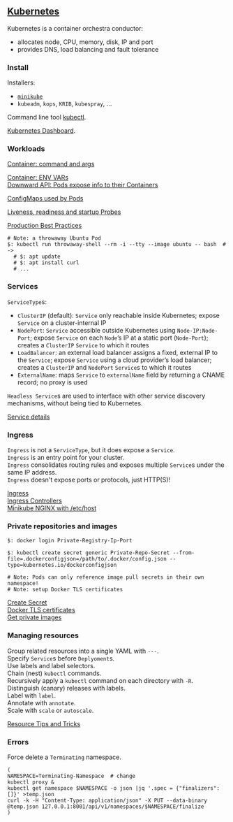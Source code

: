 ## [Kubernetes](https://kubernetes.io/)

Kubernetes is a container orchestra conductor:
* allocates node, CPU, memory, disk, IP and port
* provides DNS, load balancing and fault tolerance

### Install

Installers:
* [`minikube`](Minikube)
* `kubeadm`, `kops`, `KRIB`, `kubespray`, ...  

Command line tool [kubectl](kubectl).  

[Kubernetes Dashboard](Dashboard).  

### Workloads

[Container: command and args](Docs/Tasks/InjectDataIntoApps/CommandArgumentContainer)  

[Container: ENV VARs](Docs/Tasks/InjectDataIntoApps/EnvironmentVariablesContainer)  
[Downward API: Pods expose info to their Containers](Docs/Tasks/InjectDataIntoApps/PodInfoThroughEnvVar)  

[ConfigMaps used by Pods](Docs/Tasks/ConfigurePodsContainers/ConfigurePodToUseConfigMap)

[Liveness, readiness and startup Probes](Docs/Tasks/ConfigurePodsContainers/LiveReadyStartProbes)

[Production Best Practices](Other/ProductionBestPractices)

```
# Note: a throwaway Ubuntu Pod
$: kubectl run throwaway-shell --rm -i --tty --image ubuntu -- bash  # ->
  # $: apt update
  # $: apt install curl
  # ...
```

### Services

`ServiceType`s:
* `ClusterIP` (default): `Service` only reachable inside Kubernetes; expose `Service` on a cluster-internal IP
* `NodePort`: `Service` accessible outside Kubernetes using `Node-IP:Node-Port`; expose `Service` on each `Node`’s IP at a static port (`Node-Port`); creates a `ClusterIP` `Service` to which it routes
* `LoadBalancer`: an external load balancer assigns a fixed, external IP to the `Service`; expose `Service` using a cloud provider’s load balancer; creates a `ClusterIP` and `NodePort` `Service`s to which it routes
* `ExternalName`: maps `Service` to `externalName` field by returning a CNAME record; no proxy is used

`Headless Service`s are used to interface with other service discovery mechanisms, without being tied to Kubernetes.  

[Service details](Docs/Concepts/ServicesLoadBalancingNetworking/Service)

### Ingress

`Ingress` is not a `ServiceType`, but it does expose a `Service`.  
`Ingress` is an entry point for your cluster.  
`Ingress` consolidates routing rules and exposes multiple `Service`s under the same IP address.  
`Ingress` doesn't expose ports or protocols, just HTTP(S)!  

[Ingress](Docs/Concepts/ServicesLoadBalancingNetworking/Ingress)  
[Ingress Controllers](Docs/Concepts/ServicesLoadBalancingNetworking/IngressController)  
[Minikube NGINX with /etc/host](Docs/Tasks/AccessAppsInCluster/SetupIngressOnMinikube)  

### Private repositories and images

```
$: docker login Private-Registry-Ip-Port

$: kubectl create secret generic Private-Repo-Secret --from-file=.dockerconfigjson=/path/to/.docker/config.json --type=kubernetes.io/dockerconfigjson

# Note: Pods can only reference image pull secrets in their own namespace!
# Note: setup Docker TLS certificates
```

[Create Secret](Docs/Tasks/ConfigurePodsContainers/PullImageFromPrivateRegistry)  
[Docker TLS certificates](../Docker)  
[Get private images](Research/DeploymentPodPrivate)

### Managing resources

Group related resources into a single YAML with `---`.  
Specify `Service`s before `Deplyoment`s.  
Use labels and label selectors.  
Chain (nest) `kubectl` commands.  
Recursively apply a `kubectl` command on each directory with `-R`.  
Distinguish (canary) releases with labels.  
Label with `label`.  
Annotate with `annotate`.  
Scale with `scale` or `autoscale`.  

[Resource Tips and Tricks](Docs/Concepts/ClusterAdministration/ManagingResources)

### Errors

Force delete a `Terminating` namespace.  
```
(
NAMESPACE=Terminating-Namespace  # change
kubectl proxy &
kubectl get namespace $NAMESPACE -o json |jq '.spec = {"finalizers":[]}' >temp.json
curl -k -H "Content-Type: application/json" -X PUT --data-binary @temp.json 127.0.0.1:8001/api/v1/namespaces/$NAMESPACE/finalize
)
```
